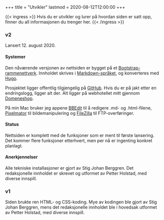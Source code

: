 +++
title = "Utvikler"
lastmod = 2020-08-12T12:00:00
+++

{{< ingress >}}
Hvis du er utvikler og lurer på hvordan siden er satt opp, finner du all informasjonen du trenger her.
{{< /ingress >}}

### v2

Lansert 12. august 2020.

#### Systemer

Den nåværende versjonen av nettsiden er bygget på et
[Bootstrap-rammenettverk](https://getbootstrap.com). Innholdet skrives i
[Markdown-språket](https://daringfireball.net/projects/markdown/syntax), og konverteres med
[Hugo](https://gohugo.io). 

Prosjektet ligger offentlig tilgjengelig på
[GitHub](https://github.com/Stigjb/pdog.no). Hvis du er på jakt etter en endringslogg, ligger alt der. Alt ligger på webhotellet mitt gjennom
[Domeneshop](https://domene.shop).

På min Mac bruker jeg appene [BBEdit](https://www.barebones.com/products/bbedit/) til å redigere .md- og .html-filene, [Pixelmator](https://www.pixelmator.com) til bildemanipulering og [FileZilla](https://filezilla-project.org) til FTP-overføringer.

#### Status  

Nettsiden er komplett med de funksjoner som er ment til første lansering. Det kommer flere funksjoner etterhvert, men per nå er ingenting konkret planlagt.

#### Anerkjennelser

Alle tekniske installasjoner er gjort av Stig Johan Berggren. Det redaksjonelle innholdet er
skrevet og utformet av Petter Holstad, med diverse innspill.

### v1
Siden brukte ren HTML- og CSS-koding. Mye av kodingen ble gjort av Stig Johan Berggren, mens det redaksjonelle innholdet ble i hovedsak utformet av Petter Holstad, med diverse innspill.